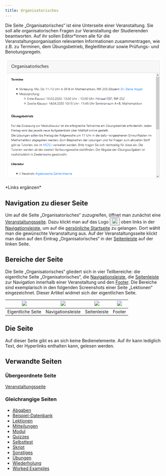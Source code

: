 ```yaml
---
title: Organisatorisches
---
```

Die Seite „Organisatorisches“ ist eine Unterseite einer Veranstaltung. Sie soll alle organisatorischen Fragen zur Veranstaltung der Studierenden beantworten. Auf ihr sollen Editor\*innen alle für die Veranstaltungsorganisation relevanten Informationen zusammentragen, wie z.B. zu Terminen, dem Übungsbetrieb, Begleitliteratur sowie Prüfungs- und Benotungsregeln.

![](/img/Organisatorisches_thumb.png)

\*Links ergänzen\*

## Navigation zu dieser Seite
Um auf die Seite „Organisatorisches“ zuzugreifen, öffnet man zunächst eine [Veranstaltungsseite](event-series). Dazu klickt man auf das Logo <a href="/mampf/de/docs/event-series" target="_self"><button name="button"><img src="https://media.githubusercontent.com/media/MaMpf-HD/mampf/docs/docs/static/img/mampf-logo.png" height="15"/></button></a> oben links in der [Navigationsleiste](nav-bar), um auf die [persönliche Startseite](my-home-page) zu gelangen. Dort wählt man die gewünschte Veranstaltung aus. Auf der Veranstaltungsseite klickt man dann auf den Eintrag „Organisatorisches“ in der [Seitenleiste](sidebar) auf der linken Seite.

## Bereiche der Seite
Die Seite „Organisatorisches“ gliedert sich in vier Teilbereiche: die eigentliche Seite „Organisatorisches“, die [Navigationsleiste](nav-bar.md), die [Seitenleiste](sidebar.md) zur Navigation innerhalb einer Veranstaltung und den [Footer](footer.md). Die Bereiche sind exemplarisch in den folgenden Screenshots einer Seite „Lektionen“ eingezeichnet. Dieser Artikel widmet sich der eigentlichen Seite.

|<img src="https://media.githubusercontent.com/media/MaMpf-HD/mampf/docs/docs/static/img/Lektionen_eigentliche_Seite.png" height="150"/>|<img src="https://media.githubusercontent.com/media/MaMpf-HD/mampf/docs/docs/static/img/Lektionen_navbar.png" height="150"/>|<img src="https://media.githubusercontent.com/media/MaMpf-HD/mampf/docs/docs/static/img/Lektionen_sidebar.png" height="150"/>|<img src="https://media.githubusercontent.com/media/MaMpf-HD/mampf/docs/docs/static/img/Footer.png" height="180"/>|
|:---: | :---: |:---: | :---:|
|Eigentliche Seite|Navigationsleiste|Seitenleiste|Footer|

## Die Seite
Auf dieser Seite gibt es an sich keine Bedienelemente. Auf ihr kann lediglich Text, der Hyperlinks enthalten kann, gelesen werden.

## Verwandte Seiten
### Übergeordnete Seite
[Veranstaltungsseite](event-series.md)

### Gleichrangige Seiten
* [Abgaben](submissions.md)
* [Beispiel-Datenbank](erdbeere.md)
* [Lektionen](lessons.md)
* [Mitteilungen](announcements.md)
* [Modul](module.md)
* [Quizzes](quizzes.md)
* [Selbsttest](self-assessment.md)
* [Skript](manuscript.md)
* [Sonstiges](miscellaneous.md)
* [Übungen](exercises.md)
* [Wiederholung](repetition.md)
* [Worked Examples](worked-examples.md)
